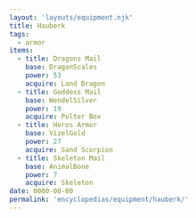 ```yaml
---
layout: 'layouts/equipment.njk'
title: Hauberk
tags:
  - armor
items:
  - title: Dragons Mail
    base: DragonScales
    power: 53
    acquire: Land Dragon
  - title: Goddess Mail
    base: WendelSilver
    power: 19
    acquire: Polter Box
  - title: Heros Armor
    base: VizelGold
    power: 27
    acquire: Sand Scorpion
  - title: Skeleton Mail
    base: AnimalBone
    power: 7
    acquire: Skeleton
date: 0000-00-00
permalink: 'encyclopedias/equipment/hauberk/'
---
```

